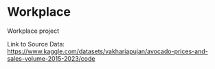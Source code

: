 # Workplace
Workplace project

Link to Source Data:  https://www.kaggle.com/datasets/vakhariapujan/avocado-prices-and-sales-volume-2015-2023/code
